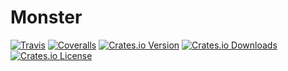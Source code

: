 # Monster
[![Travis](https://img.shields.io/travis/panicbit/monster.svg?style=flat-square)][travis]
[![Coveralls](https://img.shields.io/coveralls/panicbit/monster.svg?style=flat-square)][coveralls]
[![Crates.io Version](https://img.shields.io/crates/v/monster.svg?style=flat-square)][crates.io]
[![Crates.io Downloads](https://img.shields.io/crates/dv/monster.svg?style=flat-square)][crates.io]
[![Crates.io License](https://img.shields.io/crates/l/monster.svg?style=flat-square)][crates.io]

[crates.io]: https://crates.io/crates/monster
[travis]: https://travis-ci.org/panicbit/monster
[coveralls]: https://coveralls.io/github/panicbit/monster
